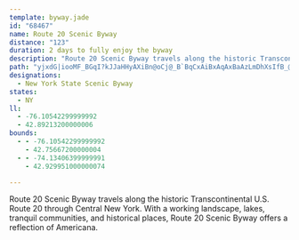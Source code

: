 ```yaml
---
template: byway.jade
id: "68467"
name: Route 20 Scenic Byway
distance: "123"
duration: 2 days to fully enjoy the byway
description: "Route 20 Scenic Byway travels along the historic Transcontinental U.S. Route 20 through Central New York.  With a working landscape, lakes, tranquil communities, and historical places, Route 20 Scenic Byway offers a reflection of Americana."
path: "yjxdG|iooMF_BGqI?kJJaHHyAXiBn@oCj@_B`BqCxAiBxAqAxBaAzLmDhXsIfB_@hFe@vB[vCkAjBgApByAxDmDdAwAbAmB~@kD\\oCHeCIaDo@aEy@eC}AkCiB_BcDuAgUsGwLyDyCaBwD{CyBeCiBmCqA_C{Rc`@}@mB_AuC_A_EUaCaG}u@OcDEiFDeDrC_d@JoGeCkoASuCi@{DwHw^e@mEi@aT_Auk@i@_Hm@cDsAeEmI{TmAcCkA_BcBmB_BmAmCuAgDmAoCuAaDyBeCgCcBwBgBuCsBmE}EyOyBqJqF}[sDcWu@eDcAaCiTsd@sWec@wH{MmAmCu@sBYsAwBuOe@eCmGsUi@qFy@s^YyOsE_dDDaCRqCZkChAcFlAmDhBaDhu@c{@~ByD|@qBn@yBhA{Fb@uF?kHM}Be@eE}@yDa}@koCeCiIwAsFeAiHe@gHs@mk@CgFFmKCiMIsA_@_C_CsHuKsa@o@sCoNe@BiLJgF?yb@^eDhAyDdMk]`LyYfD_JNG|BaGfF{NbC{J`AsGf@wEbEycA~@qZ|Dy{AhAcv@lBkd@IY~EkaA`BqZDm@JWv@sHnAsIdJ{c@d@eDb@oFNgEDeJRkvAPiRf@mNxDgr@XwIGgJk@sa@O_e@cEgj@EyGJgEJsAl@qE~@aEtIeZnOgk@xDuNlAaGzA{Jx@mIvD{j@t@yGlBsIvJm]~H_]t@sElEyd@b@aHCW^mIlCe_A~@qNJeDb@ai@LYGsDUyEu@_HiAoFgFcT]}BQiD?sCZyDb@{B~@yC|@iBlDcGtAkDb@oBCi@lCqSbB}Kd@}B|AiFdBeEvBgChBeAdK{BhBy@r@k@pAyA|@aBx@}Bj@oDzBgSJuAD_JIqXl@{K|BkTxCyc@XkBbA{CdBqBvDyC~@uA~@eCd@{D?wBOqBk@cCgAkD_@{BGyADkCNgBdAmGb@uEBeBGyBe@gEw\\q}BoZcpBoDeTiAuJwAgJqJ_i@sHw`@sV}hAo@cDgBuMyAeNyDaU}Cy[c@sHcBiS[iIm@gm@_@sGe@_Ee@uCy@iDsAaEwB}EuDyHwFiNeEaNmImd@c@yCu@qHe@oHy@yIgUeuA_Fq^mA{FwFuSe@kCWsFF{CTaDj@_DhL{i@`Mup@fBsJn@iEdOyxAXaDHsC@aF[oSSmGKs@IuE_Ao]IoGNkElFcy@vEi{@tA}PB{FeHc{@uAiKaGwY_@eCIsAAyCP_DNeA|@oDzLqZrHiVvAkD~@{AbByBdCuBnFmC`NyFrCyB~@mAnAsB`AwB|EwPdAmCn@iA|AiBnC_CvAgBzNcU~@sBb@qAfG}Tn@wAx@oAxAyA~Ay@rA_@|EYrBYnA_@fAk@jBaBx@eA`FaH|ByDzO_b@|@qCh@gCz@iIh@kDhFoQpAmD`KkSdBsEv@qCtEsQ`@kCx@yIhAcJ^{GJkD?{BS_Ea@sECmAeAcu@C_FH{F|Bmg@^yFn@uDfI{[^{ClBwu@}@cb@OeDQ{AmE_X]}AiA{DyRqj@}HwUaFeP_BqG_@aC_AyIYuD}Bmu@cAoLOeRk@aTaJ{iAkCaXuA_QSkE?aPFwCn@mJDwBCm`@|AgtCxA}gArBkO^eCh@gCb@sA~C{F|BkFbA{CnAqGj@uEzEs[D_AN_e@BkFNmDfNk}@fQ_eAbJmh@tIai@|Du[jPiiAfC}OzBsQjGqd@fCgVhGoXfAoFxRwmANuAVuJNoCPcAj@sBd@kApAwB`QmSvHmK|AmCpGgMj@mBRsAdAaQpEgj@hAcVn@yKlDyUXwCbAqO^uDlEi[dBaOVgEZ_VHwMDe`@O{Fu@qPOq_@ZaLzE{g@hAoOZuKJmLReFjHqr@`L_iAvCcYlYawBbCuRj@uKbAmYHyErCco@hFqeAlAgThAq^rAwNhRuaClDcm@DSh@qHbAyQPsGBgECwcAOoIsAcc@OmCaA_OeFyl@e@iJOkHKiPNs_AP_Jb@gHlAoLpBgLlBuIrA_ExC_GfAaBnBaC~_@c_@lCoD~BeFl@sBz@aE\\kDFuD[kHwGqk@IiBEiCHyDXuCt@wE|AuEnFaKhr@{mA|EeI|AoDx@yBd@eBhBoJ\\eDrEit@`@cM|Akq@XuGZgElCkXvC}V|AiLvJwl@jAmG~FkWdEaNvBiFhAyBrFeJpDcIhE}NbBmGlDuQP_BP}Kd@kGXaB`A_EtE}K~@}CrQes@rEyX~AwKlCuOjHe^bDoQzT{pAhK{k@xCaQrAaH`Lmd@rA{ErB}G|BuGtD{IrCgJhAmElAgH`Lgk@vEqVdC{Lzk@m{BpEeRlHe]lAuIdAaRhAuLvBkc@jB_d@fBk\\HsETuk@]kgAB}n@RsgBSyMISAy@?_b@Deh@?s}@HkJJSDqRAa_CHgfBIaiAw@kpCAkXNo{@MkVKgJEg@IqF@mn@Kag@TqZL}_ANqSEkD}CeuAqGuzBoBam@gBmUoBeSOyBNgEhA}PH}FaEiq@iCin@gHmoCaJgmAqLu{AsBkTkFsp@_AmKOuEC{Dr@w\\h@o_@XcI^yFXaFb@iEn@}C`AmDlc@k{Ar@eETmCt@kQ"
designations: 
  - New York State Scenic Byway
states: 
  - NY
ll: 
  - -76.10542299999992
  - 42.89213200000006
bounds: 
  - - -76.10542299999992
    - 42.75667200000004
  - - -74.13406399999991
    - 42.929951000000074

---
```


Route 20 Scenic Byway travels along the historic Transcontinental U.S. Route 20 through Central New York.  With a working landscape, lakes, tranquil communities, and historical places, Route 20 Scenic Byway offers a reflection of Americana.
